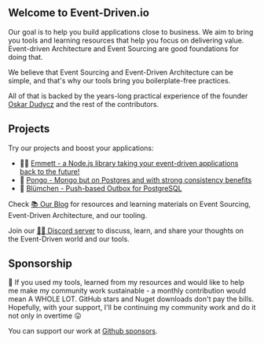 ## Welcome to Event-Driven.io

Our goal is to help you build applications close to business. We aim to bring you tools and learning resources that help you focus on delivering value. Event-driven Architecture and Event Sourcing are good foundations for doing that. 

We believe that Event Sourcing and Event-Driven Architecture can be simple, and that's why our tools bring you boilerplate-free practices.

All of that is backed by the years-long practical experience of the founder [Oskar Dudycz](https://github.com/oskardudycz/) and the rest of the contributors.

## Projects

Try our projects and boost your applications: 

- 👨‍🔬 [Emmett - a Node.js library taking your event-driven applications back to the future!](https://github.com/event-driven-io/emmett/)
- 🐶 [Pongo - Mongo but on Postgres and with strong consistency benefits](https://github.com/event-driven-io/Pongo/)
- 🐘 [Blümchen - Push-based Outbox for PostgreSQL](https://github.com/event-driven-io/Blumchen)

Check [📚 Our Blog](https://event-driven.io/) for resources and learning materials on Event Sourcing, Event-Driven Architecture, and our tooling.

Join our [🧑‍💻 Discord server](https://discord.gg/fTpqUTMmVa) to discuss, learn, and share your thoughts on the Event-Driven world and our tools.

## Sponsorship

🙏 If you used my tools, learned from my resources and would like to help me make my community work sustainable - a monthly contribution would mean A WHOLE LOT. GitHub stars and Nuget downloads don't pay the bills. Hopefully, with your support, I'll be continuing my community work and do it not only in overtime 😛

You can support our work at [Github sponsors](https://github.com/sponsors/oskardudycz).
